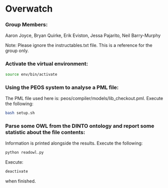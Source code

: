 # Overwatch

### Group Members:
Aaron Joyce, Bryan Quirke, Erik Eviston, Jessa Pajarito, Neil Barry-Murphy

Note: Please ignore the instructables.txt file. This is a reference for the group only.

### Activate the virtual environment:

```bash
source env/bin/activate
```

### Using the PEOS system to analyse a PML file:

The PML file used here is: peos/compiler/models/lib_checkout.pml. Execute the following:

```bash
bash setup.sh
```

### Parse some OWL from the DINTO ontology and report some statistic about the file contents:

Information is printed alongside the results.
Execute the following:

```python
python readowl.py
```

Execute:
```bash
deactivate
```
when finished.
